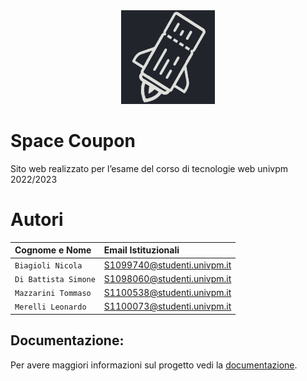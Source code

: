 
<div align="center">
  <img src="https://github.com/NicolaB01/SpaceCoupon/raw/main/public/images/logo_github.png" alt="Esempio di immagine" width="150" height="150">
</div>

# Space Coupon 

Sito web realizzato per l’esame del corso di tecnologie web univpm 2022/2023

# Autori
| Cognome e Nome | Email Istituzionali       |
| :-------- |  :------------------------- |
| `Biagioli Nicola` | S1099740@studenti.univpm.it |
| `Di Battista Simone` | S1098060@studenti.univpm.it |
| `Mazzarini Tommaso` | S1100538@studenti.univpm.it |
| `Merelli Leonardo` | S1100073@studenti.univpm.it |

## Documentazione:

Per avere maggiori informazioni sul progetto vedi la [documentazione](https://github.com/NicolaB01/SpaceCoupon/raw/main/public/doc/documentazione_grp_10.pdf).

